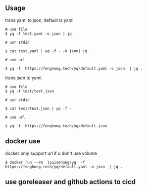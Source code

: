 ## Usage

trans yaml to json, default is yaml

```
# use file
$ yq -f test.yaml -o json | jq .

# usr stdin

$ cat test.yaml | yq -f - -o json| jq .

# use url

$ yq -f  https://fenghong.tech/yq/default.yaml -o json  | jq .
```

trans json to yaml.

```
# use file
$ yq -f test/test.json  

# usr stdin

$ cat test/test.json | yq -f - 

# use url

$ yq -f  https://fenghong.tech/yq/default.json 
```


## docker use

docker only support url if u don't use volume
 
```
$ docker run --rm  louisehong/yq  -f https://fenghong.tech/yq/default.yaml -o json  | jq .
```

## use goreleaser and github actions to cicd
